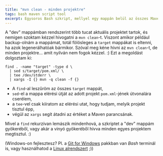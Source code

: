 ```yaml
---
title: "mvn clean - minden projektre"
tags: bash maven script tool
excerpt: Egysoros Bash szkript, mellyel egy mappán belül az összes Maven projekt megpucolható :)
---
```


A "dev" mappámban rendszerint több tucat aktuális projektet tartok, és nemigen szoktam kézzel hívogatni a `mvn clean`-t. Viszont amikor például backup-olnám a mappámat, totál fölösleges a `target` mappákat is eltenni, ha azok legenerálhatóak bármikor. Szóval meg kéne hívni az `mvn clean`-t, de minden projektre... amit nyilván nem fogok kézzel. :) Ezt a megoldást dolgoztam ki:

```
find . -name "target" -type d \
  | sed s/target/pom.xml/ \
  | tee /dev/stderr \
  | xargs -I {} mvn -q clean -f {}
```

* A `find`-al leszűröm az összes `target` mappát,
* `sed`-el a mappa elérési útját az adott projekt `pom.xml`-jének útvonalára cserélem,
* a `tee`-vel csak kiíratom az elérési utat, hogy tudjam, melyik projekt tisztul épp,
* végül az `xargs` segít átadni az értéket a Maven parancsának.

Mivel a `find` rekurzívan lemászik mindenhová, a szkriptet a "dev" mappám gyökeréből, vagy akár a vinyó gyökeréből hívva minden egyes projektem megtisztul. :)

(Windows-on fejlesztesz? Pl. a [Git for Windows](https://git-for-windows.github.io/) pakkban van *Bash* terminál is, vagy használhatod a [Linux alrendszert](https://msdn.microsoft.com/en-us/commandline/wsl/about) ;))
